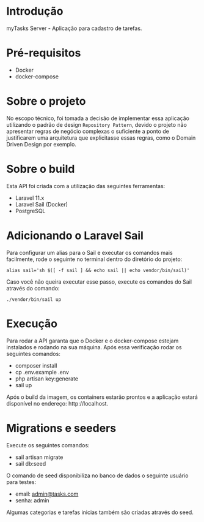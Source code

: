 # Introdução

myTasks Server - Aplicação para cadastro de tarefas.

# Pré-requisitos

- Docker
- docker-compose

# Sobre o projeto

No escopo técnico, foi tomada a decisão de implementar essa aplicação utilizando o padrão de design `Repository Pattern`,
devido o projeto não apresentar regras de negócio complexas o suficiente a ponto de justificarem uma arquitetura
que explicitasse essas regras, como o Domain Driven Design por exemplo.

# Sobre o build

Esta API foi criada com a utilização das seguintes ferramentas:

- Laravel 11.x
- Laravel Sail (Docker)
- PostgreSQL

# Adicionando o Laravel Sail

Para configurar um alias para o Sail e executar os comandos mais facilmente, rode o seguinte no terminal dentro do diretório do projeto:

`alias sail='sh $([ -f sail ] && echo sail || echo vendor/bin/sail)'`

Caso você não queira executar esse passo, execute os comandos do Sail através do comando:

`./vendor/bin/sail up`

# Execução

Para rodar a API garanta que o Docker e o docker-compose estejam instalados e rodando na sua máquina. Após essa verificação rodar os seguintes comandos:

- composer install
- cp .env.example .env
- php artisan key:generate
- sail up

Após o build da imagem, os containers estarão prontos e a aplicação estará disponível no endereço: http://localhost.

# Migrations e seeders

Execute os seguintes comandos:

- sail artisan migrate
- sail db:seed

O comando de seed disponibiliza no banco de dados o seguinte usuário para testes:

- email: admin@tasks.com
- senha: admin

Algumas categorias e tarefas inicias também são criadas através do seed.
